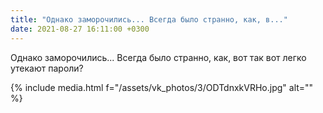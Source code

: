 ```yaml
---
title: "Однако заморочились... Всегда было странно, как, в..."
date: 2021-08-27 16:11:00 +0300
---
```


Однако заморочились... Всегда было странно, как, вот так вот легко утекают пароли?

{% include media.html f="/assets/vk_photos/3/ODTdnxkVRHo.jpg" alt="" %}

